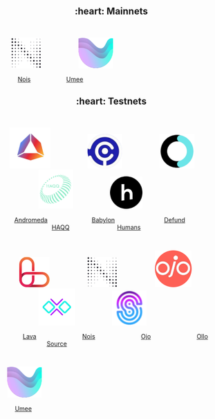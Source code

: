 <h2 align="center">:heart: Mainnets</h2>

<p>&nbsp;</p>



$~~~~$ <img src="https://raw.githubusercontent.com/ShKmTr/test2/main/nois_black.svg" width="70"> $~~~~~~~~~~~~~~~~~~~~$ <img src="https://raw.githubusercontent.com/ShKmTr/test2/main/umee.svg" width="80">

$~~~~~~~~$ [Nois](mainnets/nois/) $~~~~~~~~~~~~~~~~~~~$ [Umee](mainnets/umee/)

<h2 align="center">:heart: Testnets</h2>

<p>&nbsp;</p>

$~~~$ <img src="https://raw.githubusercontent.com/ShKmTr/test2/main/andromeda.png" width="95"> $~~~~~~~~~~~~~~~~~~~~$ <img src="https://raw.githubusercontent.com/ShKmTr/test2/main/babylon.png" width="80"> $~~~~~~~~~~~~~~~~~~~~$ <img src="https://raw.githubusercontent.com/ShKmTr/test2/main/defund.png" width="80"> $~~~~~~~~~~~~~~~~~~~~$ <img src="https://raw.githubusercontent.com/ShKmTr/test2/main/haqq.svg" width="80"> $~~~~~~~~~~~~~~~~~~~~$ <img src="https://raw.githubusercontent.com/ShKmTr/test2/main/humans.png" width="75"> 

$~~~~~~$ [Andromeda](testnets/andromeda/)$~~~~~~~~~~~~~~~~~~~~~~~~~$ [Babylon](testnets/baylon/) $~~~~~~~~~~~~~~~~~~~~~~~~~~~$ [Defund](testnets/defund/) $~~~~~~~~~~~~~~~~~~~~~~~~~~~~$ [HAQQ](testnets/haqq/) $~~~~~~~~~~~~~~~~~~~~~~~~~~$ [Humans](testnets/humans/)

<p>&nbsp;</p>


$~~~~~~~~~$ <img src="https://raw.githubusercontent.com/ShKmTr/test2/main/lava.svg" width="70"> $~~~~~~~~~~~~~~~~~~~~$ <img src="https://raw.githubusercontent.com/ShKmTr/test2/main/nois_black.svg" width="70"> $~~~~~~~~~~~~~~~~~~~~$ <img src="https://raw.githubusercontent.com/ShKmTr/test2/main/ojo.png" width="85"> $~~~~~~~~~~~~~~~~~~~~$ <img src="https://raw.githubusercontent.com/ShKmTr/test2/main/ollo.png" width="85"> $~~~~~~~~~~~~~~~~~~~~$ <img src="https://raw.githubusercontent.com/ShKmTr/test2/main/source.png" width="80"> 


$~~~~~~~~~~~$ [Lava](testnets/lava/) $~~~~~~~~~~~~~~~~~~~~~~~~~$ [Nois](testnets/nois/) $~~~~~~~~~~~~~~~~~~~~~~~~~$ [Ojo](testnets/ojo/) $~~~~~~~~~~~~~~~~~~~~~~~~~$ [Ollo](testnets/ollo/) $~~~~~~~~~~~~~~~~~~~~~~~~~$ [Source](testnets/source/)

<p>&nbsp;</p>

&ensp; <img src="https://raw.githubusercontent.com/ShKmTr/test2/main/umee.svg" width="80"> 

&ensp; &emsp; [Umee](testnets/umee/)
